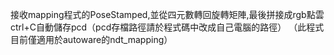 接收mapping程式的PoseStamped,並從四元數轉回旋轉矩陣,最後拼接成rgb點雲
ctrl+C自動儲存pcd（pcd存檔路徑請於程式碼中改成自己電腦的路徑）
（此程式目前僅適用於autoware的ndt_mapping）
